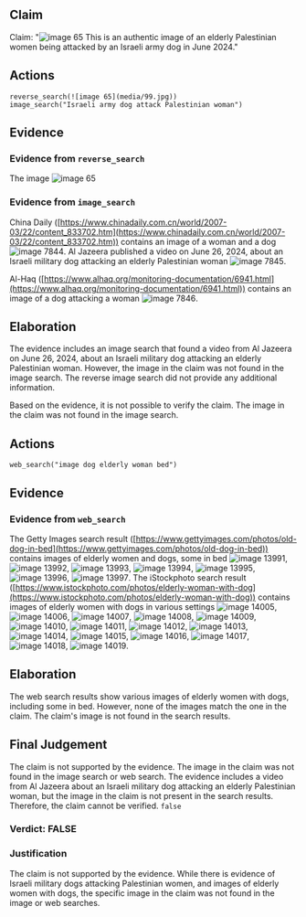 ## Claim
Claim: "![image 65](media/99.jpg) This is an authentic image of an elderly Palestinian women being attacked by an Israeli army dog in June 2024."

## Actions
```
reverse_search(![image 65](media/99.jpg))
image_search("Israeli army dog attack Palestinian woman")
```

## Evidence
### Evidence from `reverse_search`
The image ![image 65](media/99.jpg)

### Evidence from `image_search`
China Daily ([https://www.chinadaily.com.cn/world/2007-03/22/content_833702.htm](https://www.chinadaily.com.cn/world/2007-03/22/content_833702.htm)) contains an image of a woman and a dog ![image 7844](media/2025-08-29_22-07-1756505235-961216.jpg). Al Jazeera published a video on June 26, 2024, about an Israeli military dog attacking an elderly Palestinian woman ![image 7845](media/2025-08-29_22-07-1756505236-216947.jpg).

Al-Haq ([https://www.alhaq.org/monitoring-documentation/6941.html](https://www.alhaq.org/monitoring-documentation/6941.html)) contains an image of a dog attacking a woman ![image 7846](media/2025-08-29_22-07-1756505237-192694.jpg).


## Elaboration
The evidence includes an image search that found a video from Al Jazeera on June 26, 2024, about an Israeli military dog attacking an elderly Palestinian woman. However, the image in the claim was not found in the image search. The reverse image search did not provide any additional information.

Based on the evidence, it is not possible to verify the claim. The image in the claim was not found in the image search.


## Actions
```
web_search("image dog elderly woman bed")
```

## Evidence
### Evidence from `web_search`
The Getty Images search result ([https://www.gettyimages.com/photos/old-dog-in-bed](https://www.gettyimages.com/photos/old-dog-in-bed)) contains images of elderly women and dogs, some in bed ![image 13991](media/2025-08-31_17-11-1756660310-423541.jpg), ![image 13992](media/2025-08-31_17-11-1756660311-076341.jpg), ![image 13993](media/2025-08-31_17-11-1756660311-501893.jpg), ![image 13994](media/2025-08-31_17-11-1756660313-324397.jpg), ![image 13995](media/2025-08-31_17-11-1756660314-503045.jpg), ![image 13996](media/2025-08-31_17-11-1756660314-910848.jpg), ![image 13997](media/2025-08-31_17-11-1756660315-054250.jpg). The iStockphoto search result ([https://www.istockphoto.com/photos/elderly-woman-with-dog](https://www.istockphoto.com/photos/elderly-woman-with-dog)) contains images of elderly women with dogs in various settings ![image 14005](media/2025-08-31_17-12-1756660328-290963.jpg), ![image 14006](media/2025-08-31_17-12-1756660328-562135.jpg), ![image 14007](media/2025-08-31_17-12-1756660328-713524.jpg), ![image 14008](media/2025-08-31_17-12-1756660329-098324.jpg), ![image 14009](media/2025-08-31_17-12-1756660329-616187.jpg), ![image 14010](media/2025-08-31_17-12-1756660329-787881.jpg), ![image 14011](media/2025-08-31_17-12-1756660329-930871.jpg), ![image 14012](media/2025-08-31_17-12-1756660330-090869.jpg), ![image 14013](media/2025-08-31_17-12-1756660330-387976.jpg), ![image 14014](media/2025-08-31_17-12-1756660330-549671.jpg), ![image 14015](media/2025-08-31_17-12-1756660330-836350.jpg), ![image 14016](media/2025-08-31_17-12-1756660331-118314.jpg), ![image 14017](media/2025-08-31_17-12-1756660331-440090.jpg), ![image 14018](media/2025-08-31_17-12-1756660331-721549.jpg), ![image 14019](media/2025-08-31_17-12-1756660331-962903.jpg).


## Elaboration
The web search results show various images of elderly women with dogs, including some in bed. However, none of the images match the one in the claim. The claim's image is not found in the search results.


## Final Judgement
The claim is not supported by the evidence. The image in the claim was not found in the image search or web search. The evidence includes a video from Al Jazeera about an Israeli military dog attacking an elderly Palestinian woman, but the image in the claim is not present in the search results. Therefore, the claim cannot be verified. `false`

### Verdict: FALSE

### Justification
The claim is not supported by the evidence. While there is evidence of Israeli military dogs attacking Palestinian women, and images of elderly women with dogs, the specific image in the claim was not found in the image or web searches.
